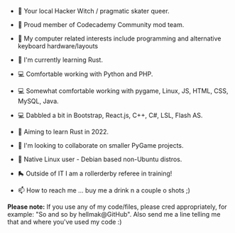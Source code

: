 - 🔮 Your local Hacker Witch / pragmatic skater queer.
- 📎 Proud member of Codecademy Community mod team.
- 👀 My computer related interests include programming and alternative keyboard hardware/layouts

- 🌱 I'm currently learning Rust.
- 💻 Comfortable working with Python and PHP.  
- 💻 Somewhat comfortable working with pygame, Linux, JS, HTML, CSS, MySQL, Java.
- 💻 Dabbled a bit in Bootstrap, React.js, C++, C#, LSL, Flash AS.
- 🌱 Aiming to learn Rust in 2022.
- 💞️ I'm looking to collaborate on smaller PyGame projects.

- 🐧 Native Linux user - Debian based non-Ubuntu distros.
- 🛼 Outside of IT I am a rollerderby referee in training!

- 📫 How to reach me ... buy me a drink n a couple o shots ;)

**Please note:** If you use any of my code/files, please cred appropriately, for example: "So and so by hellmak@GitHub". Also send me a line telling me that and where you've used my code :) 

<!---
hellmak/hellmak is a ✨ special ✨ repository because its 'README.md' (this file) appears on your GitHub profile.
You can click the Preview link to take a look at your changes.
--->
